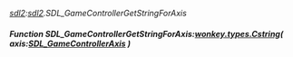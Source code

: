 _[sdl2](../../modules/sdl2/sdl2-module.md):[sdl2](../../modules/sdl2/sdl2-module.md).SDL\_GameControllerGetStringForAxis_
##### Function SDL\_GameControllerGetStringForAxis:[wonkey.types.Cstring](../../modules/wonkey/wonkey-types-cstring.md)( axis:[SDL_GameControllerAxis](../../modules/sdl2/sdl2-sdl_gamecontrolleraxis.md) )
